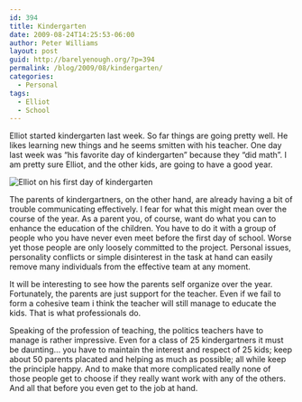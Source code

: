 ```yaml
---
id: 394
title: Kindergarten
date: 2009-08-24T14:25:53-06:00
author: Peter Williams
layout: post
guid: http://barelyenough.org/?p=394
permalink: /blog/2009/08/kindergarten/
categories:
  - Personal
tags:
  - Elliot
  - School
---
```

Elliot started kindergarten last week. So far things are going pretty well. He likes learning new things and he seems smitten with his teacher. One day last week was &#8220;his favorite day of kindergarten&#8221; because they &#8220;did math&#8221;. I am pretty sure Elliot, and the other kids, are going to have a good year.

![Elliot on his first day of kindergarten](http://barelyenough.org:www/wordpress/wp-content/uploads/kindergarten-photo.jpg) 

The parents of kindergartners, on the other hand, are already having a bit of trouble communicating effectively. I fear for what this might mean over the course of the year. As a parent you, of course, want do what you can to enhance the education of the children. You have to do it with a group of people who you have never even meet before the first day of school. Worse yet those people are only loosely committed to the project. Personal issues, personality conflicts or simple disinterest in the task at hand can easily remove many individuals from the effective team at any moment.

It will be interesting to see how the parents self organize over the year. Fortunately, the parents are just support for the teacher. Even if we fail to form a cohesive team i think the teacher will still manage to educate the kids. That is what professionals do.

Speaking of the profession of teaching, the politics teachers have to manage is rather impressive. Even for a class of 25 kindergartners it must be daunting&#8230; you have to maintain the interest and respect of 25 kids; keep about 50 parents placated and helping as much as possible; all while keep the principle happy. And to make that more complicated really none of those people get to choose if they really want work with any of the others. And all that before you even get to the job at hand.